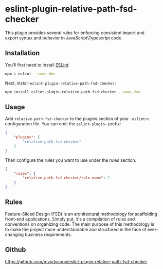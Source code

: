 # eslint-plugin-relative-path-fsd-checker

This plugin provides several rules for enforcing consistent import and export syntax and behavior in JavaScript\Typescript code. 


## Installation

You'll first need to install [ESLint](https://eslint.org/):

```sh
npm i eslint --save-dev
```

Next, install `eslint-plugin-relative-path-fsd-checker`:

```sh
npm install eslint-plugin-relative-path-fsd-checker --save-dev
```

## Usage

Add `relative-path-fsd-checker` to the plugins section of your `.eslintrc` configuration file. You can omit the `eslint-plugin-` prefix:

```json
{
    "plugins": [
        "relative-path-fsd-checker"
    ]
}
```


Then configure the rules you want to use under the rules section.

```json
{
    "rules": {
        "relative-path-fsd-checker/rule-name": 2
    }
}
```

## Rules

Feature-Sliced Design (FSD) is an architectural methodology for scaffolding front-end applications. Simply put, it's a compilation of rules and conventions on organizing code. The main purpose of this methodology is to make the project more understandable and structured in the face of ever-changing business requirements.



## Github 
https://github.com/mvodyanov/eslint-plugin-relative-path-fsd-checker
